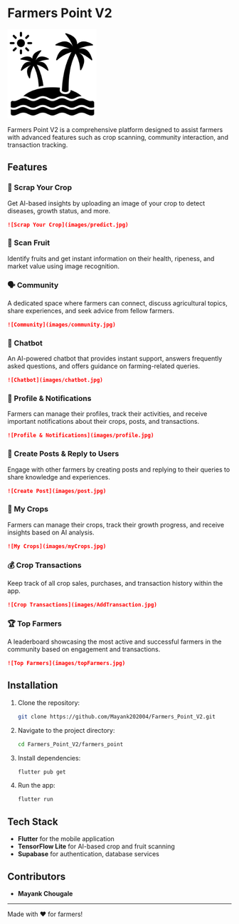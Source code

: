 # Farmers Point V2

<img src="images/logo.png" alt="Farmers Point Logo" width="200" height="200">


Farmers Point V2 is a comprehensive platform designed to assist farmers with advanced features such as crop scanning, community interaction, and transaction tracking. 

## Features

### 🌾 Scrap Your Crop
Get AI-based insights by uploading an image of your crop to detect diseases, growth status, and more.

```markdown
![Scrap Your Crop](images/predict.jpg)
```

### 🍏 Scan Fruit
Identify fruits and get instant information on their health, ripeness, and market value using image recognition.


### 🗣 Community
A dedicated space where farmers can connect, discuss agricultural topics, share experiences, and seek advice from fellow farmers.

```markdown
![Community](images/community.jpg)
```

### 🤖 Chatbot
An AI-powered chatbot that provides instant support, answers frequently asked questions, and offers guidance on farming-related queries.

```markdown
![Chatbot](images/chatbot.jpg)
```

### 👤 Profile & Notifications
Farmers can manage their profiles, track their activities, and receive important notifications about their crops, posts, and transactions.

```markdown
![Profile & Notifications](images/profile.jpg)
```

### 📝 Create Posts & Reply to Users
Engage with other farmers by creating posts and replying to their queries to share knowledge and experiences.

```markdown
![Create Post](images/post.jpg)
```

### 🌱 My Crops
Farmers can manage their crops, track their growth progress, and receive insights based on AI analysis.

```markdown
![My Crops](images/myCrops.jpg)
```

### 💰 Crop Transactions
Keep track of all crop sales, purchases, and transaction history within the app.

```markdown
![Crop Transactions](images/AddTransaction.jpg)
```

### 🏆 Top Farmers
A leaderboard showcasing the most active and successful farmers in the community based on engagement and transactions.

```markdown
![Top Farmers](images/topFarmers.jpg)
```

## Installation
1. Clone the repository:
   ```bash
   git clone https://github.com/Mayank202004/Farmers_Point_V2.git
   ```
2. Navigate to the project directory:
   ```bash
   cd Farmers_Point_V2/farmers_point
   ```
3. Install dependencies:
   ```bash
   flutter pub get
   ```
4. Run the app:
   ```bash
   flutter run
   ```

## Tech Stack
- **Flutter** for the mobile application
- **TensorFlow Lite** for AI-based crop and fruit scanning
- **Supabase** for authentication, database services


## Contributors
- **Mayank Chougale**

---

Made with ❤️ for farmers!

